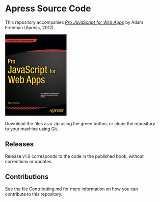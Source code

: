 # Apress Source Code

This repository accompanies [*Pro JavaScript for Web Apps*](http://www.apress.com/9781430244615) by Adam Freeman (Apress, 2012).

![Cover image](9781430244615.jpg)

Download the files as a zip using the green button, or clone the repository to your machine using Git.

## Releases

Release v1.0 corresponds to the code in the published book, without corrections or updates.

## Contributions

See the file Contributing.md for more information on how you can contribute to this repository.
